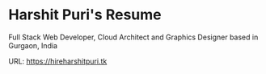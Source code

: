 # Harshit Puri's Resume

Full Stack Web Developer, Cloud Architect and Graphics Designer based in Gurgaon, India

URL: https://hireharshitpuri.tk
